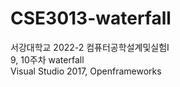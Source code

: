 # CSE3013-waterfall
서강대학교 2022-2 컴퓨터공학설계및실험I<br/>
9, 10주차 waterfall<br/>
Visual Studio 2017, Openframeworks<br/>

